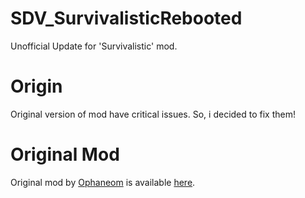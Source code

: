 # SDV_SurvivalisticRebooted
Unofficial Update for 'Survivalistic' mod.

# Origin
Original version of mod have critical issues.
So, i decided to fix them!

# Original Mod
Original mod by [Ophaneom](https://www.nexusmods.com/stardewvalley/users/109604218) is available [here](https://www.nexusmods.com/stardewvalley/mods/12179).
